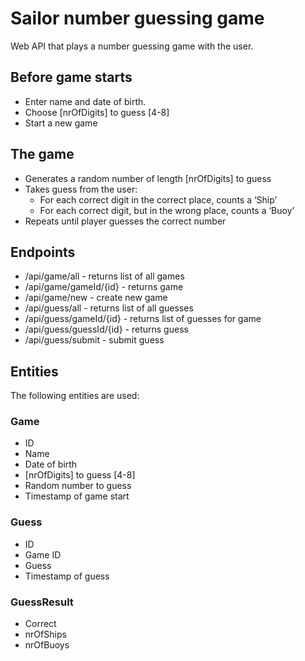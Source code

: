 # Sailor number guessing game
Web API that plays a number guessing game with the user. 

## Before game starts
* Enter name and date of birth.
* Choose [nrOfDigits] to guess [4-8]
* Start a new game

## The game
* Generates a random number of length [nrOfDigits] to guess
* Takes guess from the user:
    * For each correct digit in the correct place, counts a ‘Ship’
    * For each correct digit, but in the wrong place, counts a ‘Buoy’
* Repeats until player guesses the correct number

## Endpoints
* /api/game/all - returns list of all games
* /api/game/gameId/{id} - returns game
* /api/game/new - create new game
* /api/guess/all - returns list of all guesses
* /api/guess/gameId/{id} - returns list of guesses for game
* /api/guess/guessId/{id} - returns guess
* /api/guess/submit - submit guess

## Entities
The following entities are used:

### Game
* ID
* Name
* Date of birth
* [nrOfDigits] to guess [4-8]
* Random number to guess
* Timestamp of game start

### Guess
* ID
* Game ID
* Guess
* Timestamp of guess

### GuessResult
* Correct
* nrOfShips
* nrOfBuoys


